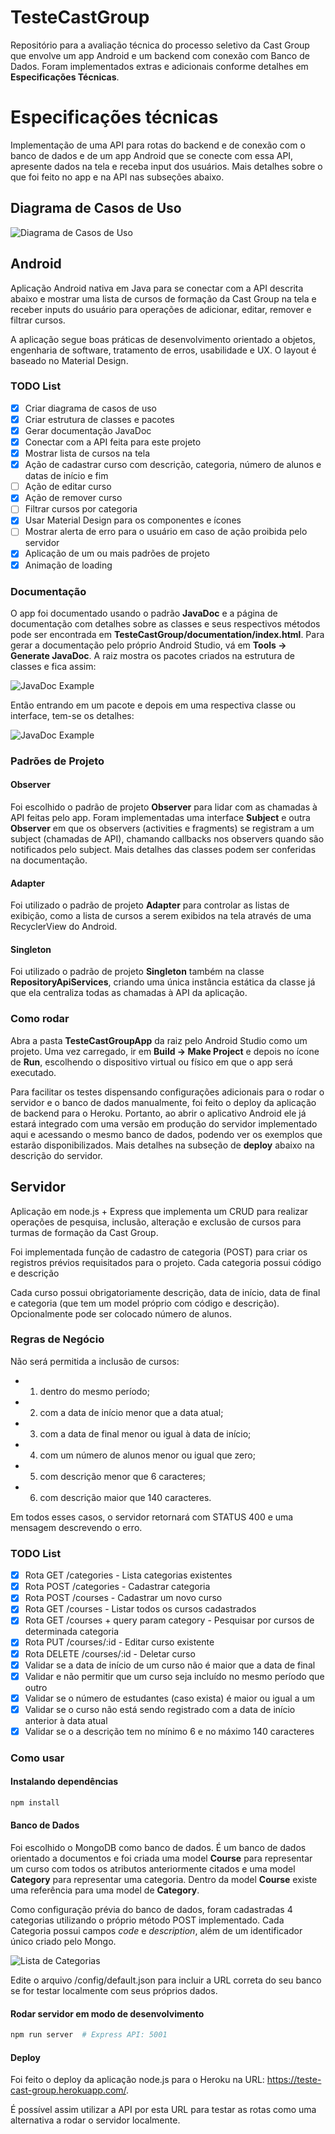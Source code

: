 # TesteCastGroup
Repositório para a avaliação técnica do processo seletivo da Cast Group que envolve um app Android e um backend com conexão com Banco de Dados. Foram implementados extras e adicionais conforme detalhes em **Especificações Técnicas**.

# Especificações técnicas

Implementação de uma API para rotas do backend e de conexão com o banco de dados e de um app Android que se conecte com essa API, apresente dados na tela e receba input dos usuários. Mais detalhes sobre o que foi feito no app e na API nas subseções abaixo.

## Diagrama de Casos de Uso
![Diagrama de Casos de Uso](img/UseCaseDiagram.png)

## Android

Aplicação Android nativa em Java para se conectar com a API descrita abaixo e mostrar uma lista de cursos de formação da Cast Group na tela e receber inputs do usuário para operações de adicionar, editar, remover e filtrar cursos. 

A aplicação segue boas práticas de desenvolvimento orientado a objetos, engenharia de software, tratamento de erros, usabilidade e UX. O layout é baseado no Material Design.

### TODO List
- [X] Criar diagrama de casos de uso
- [X] Criar estrutura de classes e pacotes
- [X] Gerar documentação JavaDoc
- [X] Conectar com a API feita para este projeto
- [X] Mostrar lista de cursos na tela
- [X] Ação de cadastrar curso com descrição, categoria, número de alunos e datas de início e fim
- [ ] Ação de editar curso
- [X] Ação de remover curso
- [ ] Filtrar cursos por categoria
- [X] Usar Material Design para os componentes e ícones
- [ ] Mostrar alerta de erro para o usuário em caso de ação proibida pelo servidor
- [X] Aplicação de um ou mais padrões de projeto
- [X] Animação de loading 

### Documentação
O app foi documentado usando o padrão **JavaDoc** e a página de documentação com detalhes sobre as classes e seus respectivos métodos pode ser encontrada em **TesteCastGroup/documentation/index.html**. Para gerar a documentação pelo próprio Android Studio, vá em **Tools -> Generate JavaDoc**. A raiz mostra os pacotes criados na estrutura de classes e fica assim:

![JavaDoc Example](img/javadocexample1.png)

Então entrando em um pacote e depois em uma respectiva classe ou interface, tem-se os detalhes:

![JavaDoc Example](img/javadocexample2.png)

### Padrões de Projeto

#### Observer
Foi escolhido o padrão de projeto **Observer** para lidar com as chamadas à API feitas pelo app. Foram implementadas uma interface **Subject** e outra **Observer** em que os observers (activities e fragments) se registram a um subject (chamadas de API), chamando callbacks nos observers quando são notificados pelo subject. Mais detalhes das classes podem ser conferidas na documentação.

#### Adapter
Foi utilizado o padrão de projeto **Adapter** para controlar as listas de exibição, como a lista de cursos a serem exibidos na tela através de uma RecyclerView do Android.

#### Singleton
Foi utilizado o padrão de projeto **Singleton** também na classe **RepositoryApiServices**, criando uma única instância estática da classe já que ela centraliza todas as chamadas à API da aplicação.

### Como rodar

Abra a pasta **TesteCastGroupApp** da raiz pelo Android Studio como um projeto. Uma vez carregado, ir em **Build -> Make Project** e depois no ícone de **Run**, escolhendo o dispositivo virtual ou físico em que o app será executado.  

Para facilitar os testes dispensando configurações adicionais para o rodar o servidor e o banco de dados manualmente, foi feito o deploy da aplicação de backend para o Heroku. Portanto, ao abrir o aplicativo Android ele já estará integrado com uma versão em produção do servidor implementado aqui e acessando o mesmo banco de dados, podendo ver os exemplos que estarão disponibilizados. Mais detalhes na subseção de **deploy** abaixo na descrição do servidor.

## Servidor

Aplicação em node.js + Express que implementa um CRUD para realizar operações de pesquisa, inclusão, alteração e exclusão de cursos para turmas de formação da Cast Group.

Foi implementada função de cadastro de categoria (POST) para criar os registros prévios requisitados para o projeto. Cada categoria possui código e descrição

Cada curso possui obrigatoriamente descrição, data de início, data de final e categoria (que tem um model próprio com código e descrição). Opcionalmente pode ser colocado número de alunos.

### Regras de Negócio
Não será permitida a inclusão de cursos:
- 1.	dentro do mesmo período;
- 2.	com a data de início menor que a data atual;
- 3.	com a data de final menor ou igual à data de início;
- 4.	com um número de alunos menor ou igual que zero;
- 5.    com descrição menor que 6 caracteres;
- 6.    com descrição maior que 140 caracteres.

Em todos esses casos, o servidor retornará com STATUS 400 e uma mensagem descrevendo o erro.

### TODO List
- [X] Rota GET /categories - Lista categorias existentes
- [X] Rota POST /categories - Cadastrar categoria
- [X] Rota POST /courses - Cadastrar um novo curso
- [X] Rota GET /courses - Listar todos os cursos cadastrados
- [X] Rota GET /courses + query param category - Pesquisar por cursos de determinada categoria
- [X] Rota PUT /courses/:id - Editar curso existente
- [X] Rota DELETE /courses/:id - Deletar curso
- [X] Validar se a data de início de um curso não é maior que a data de final
- [X] Validar e não permitir que um curso seja incluído no mesmo período que outro 
- [X] Validar se o número de estudantes (caso exista) é maior ou igual a um
- [X] Validar se o curso não está sendo registrado com a data de início anterior à data atual
- [X] Validar se o a descrição tem no mínimo 6 e no máximo 140 caracteres

### Como usar

#### Instalando dependências

```bash
npm install
```

#### Banco de Dados

Foi escolhido o MongoDB como banco de dados. É um banco de dados orientado a documentos e foi criada uma model <b>Course</b> para representar um curso com todos os atributos anteriormente citados e uma model <b>Category</b> para representar uma categoria. Dentro da model <b>Course</b> existe uma referência para uma model de <b>Category</b>.

Como configuração prévia do banco de dados, foram cadastradas 4 categorias utilizando o próprio método POST implementado. Cada Categoria possui campos *code* e *description*, além de um identificador único criado pelo Mongo.

![Lista de Categorias](img/Categories_Mongo.png)

Edite o arquivo /config/default.json para incluir a URL correta do seu banco se for testar localmente com seus próprios dados.

#### Rodar servidor em modo de desenvolvimento

```bash
npm run server  # Express API: 5001
```

#### Deploy
Foi feito o deploy da aplicação node.js para o Heroku na URL: https://teste-cast-group.herokuapp.com/.

É possível assim utilizar a API por esta URL para testar as rotas como uma alternativa a rodar o servidor localmente.

